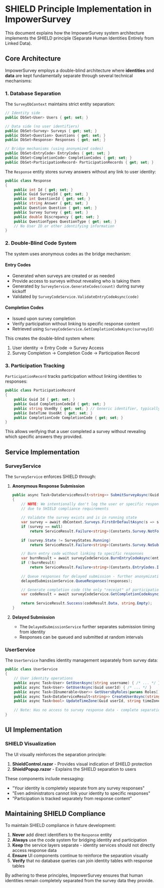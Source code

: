 # SHIELD Principle Implementation in ImpowerSurvey

This document explains how the ImpowerSurvey system architecture implements the SHIELD principle (Separate Human Identities Entirely from Linked Data).

## Core Architecture

ImpowerSurvey employs a double-blind architecture where **identities** and **data** are kept fundamentally separate through several technical mechanisms:

### 1. Database Separation

The `SurveyDbContext` maintains strict entity separation:

```csharp
// Identity side
public DbSet<User> Users { get; set; }

// Data side (no user identifiers)
public DbSet<Survey> Surveys { get; set; }
public DbSet<Question> Questions { get; set; }
public DbSet<Response> Responses { get; set; }

// Bridge mechanisms (using anonymized codes)
public DbSet<EntryCode> EntryCodes { get; set; }
public DbSet<CompletionCode> CompletionCodes { get; set; }
public DbSet<ParticipationRecord> ParticipationRecords { get; set; }
```

The `Response` entity stores survey answers without any link to user identity:

```csharp
public class Response
{
    public int Id { get; set; }
    public Guid SurveyId { get; set; }
    public int QuestionId { get; set; }
    public string Answer { get; set; }
    public Question Question { get; set; }
    public Survey Survey { get; set; }
    public double Discrepancy { get; set; }
    public QuestionTypes QuestionType { get; set; }
    // No User ID or other identifying information
}
```

### 2. Double-Blind Code System

The system uses anonymous codes as the bridge mechanism:

#### Entry Codes
- Generated when surveys are created or as needed
- Provide access to surveys without revealing who is taking them
- Generated by `SurveyService.GenerateCodes(count)` during survey kickoff
- Validated by `SurveyCodeService.ValidateEntryCodeAsync(code)`

#### Completion Codes
- Issued upon survey completion
- Verify participation without linking to specific response content
- Retrieved using `SurveyCodeService.GetCompletionCodeAsync(surveyId)`

This creates the double-blind system where:
1. User identity → Entry Code → Survey Access
2. Survey Completion → Completion Code → Participation Record

### 3. Participation Tracking

`ParticipationRecord` tracks participation without linking identities to responses:

```csharp
public class ParticipationRecord
{
    public Guid Id { get; set; }
    public Guid CompletionCodeId { get; set; }
    public string UsedBy { get; set; } // Generic identifier, typically an email
    public DateTime UsedAt { get; set; }
    public CompletionCode CompletionCode { get; set; }
}
```

This allows verifying that a user completed a survey without revealing which specific answers they provided.

## Service Implementation

### SurveyService

The `SurveyService` enforces SHIELD through:

1. **Anonymous Response Submission**
   ```csharp
   public async Task<DataServiceResult<string>> SubmitSurveyAsync(Guid surveyId, string entryCode, List<Response> responses)
   {
       // NOTE: We intentionally don't log the user or specific response details here
       // due to SHIELD compliance requirements
       
       // Validate the survey exists and is in running state
       var survey = await dbContext.Surveys.FirstOrDefaultAsync(s => s.Id == surveyId);
       if (survey == null)
           return ServiceResult.Failure<string>(Constants.Survey.NotFound);
           
       if (survey.State != SurveyStates.Running)
           return ServiceResult.Failure<string>(Constants.Survey.NoSubmissions);

       // Burn entry code without linking to specific responses
       var burnResult = await surveyCodeService.BurnEntryCodeAsync(entryCode);
       if (!burnResult)
           return ServiceResult.Failure<string>(Constants.EntryCodes.InvalidOrUsed);
       
       // Queue responses for delayed submission - further anonymization
       delayedSubmissionService.QueueResponses(responses);

       // Generate completion code (the only "receipt" of participation)
       var codeResult = await surveyCodeService.GetCompletionCodeAsync(surveyId);
       
       return ServiceResult.Success(codeResult.Data, string.Empty);
   }
   ```

2. **Delayed Submission**
   - The `DelayedSubmissionService` further separates submission timing from identity
   - Responses can be queued and submitted at random intervals

### UserService

The `UserService` handles identity management separately from survey data:

```csharp
public class UserService
{
    // User identity operations
    public async Task<User> GetUserAsync(string username) { /* ... */ }
    public async Task<User> GetUserAsync(Guid userId) { /* ... */ }
    public async Task<IEnumerable<User>> GetUsersByRoles(params Roles[] roles) { /* ... */ }
    public async Task<DataServiceResult<string>> CreateUserAsync(string username, string displayName, string email, Roles role) { /* ... */ }
    public async Task<bool> UpdateTimeZone(Guid userId, string timeZone) { /* ... */ }
    
    // Note: Has no access to survey response data - complete separation
}
```

## UI Implementation

### SHIELD Visualization

The UI visually reinforces the separation principle:

1. **ShieldControl.razor** - Provides visual indication of SHIELD protection
2. **ShieldPopup.razor** - Explains the SHIELD separation to users

These components include messaging:
- "Your identity is completely separate from any survey responses"
- "Even administrators cannot link your identity to specific responses"
- "Participation is tracked separately from response content"

## Maintaining SHIELD Compliance

To maintain SHIELD compliance in future development:

1. **Never** add direct identifiers to the `Response` entity
2. **Always** use the code system for bridging identity and participation
3. **Keep** the service layers separate - identity services should not directly access response data
4. **Ensure** UI components continue to reinforce the separation visually
5. **Verify** that no database queries can join identity tables with response tables

By adhering to these principles, ImpowerSurvey ensures that human identities remain completely separated from the survey data they provide.